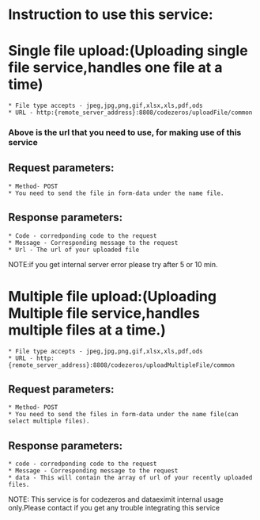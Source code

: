 # Instruction to use this service:

# Single file upload:(Uploading single file service,handles one file at a time)
    * File type accepts - jpeg,jpg,png,gif,xlsx,xls,pdf,ods
    * URL - http:{remote_server_address}:8808/codezeros/uploadFile/common


### Above is the url that you need to use, for making use of this service

## Request parameters:
    * Method- POST
    * You need to send the file in form-data under the name file.

## Response parameters:
    * Code - corredponding code to the request 
    * Message - Corresponding message to the request
    * Url - The url of your uploaded file

NOTE:if you get internal server error please try after  5 or 10 min.


# Multiple file upload:(Uploading Multiple file service,handles multiple files at a time.)
    * File type accepts - jpeg,jpg,png,gif,xlsx,xls,pdf,ods
    * URL - http:{remote_server_address}:8808/codezeros/uploadMultipleFile/common

## Request parameters:
    * Method- POST
    * You need to send the files in form-data under the name file(can select multiple files).

## Response parameters:
    * code - corredponding code to the request 
    * Message - Corresponding message to the request
    * data - This will contain the array of url of your recently uploaded files.    

NOTE: This service is for codezeros and dataeximit internal usage only.Please contact if you get any trouble integrating this service

